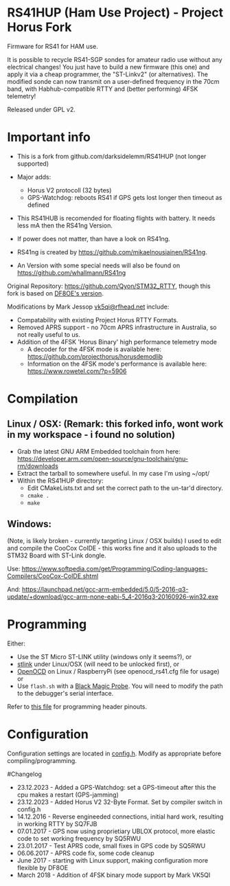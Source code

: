 # RS41HUP (Ham Use Project) - Project Horus Fork
Firmware for RS41 for HAM use.

It is possible to recycle RS41-SGP sondes for amateur radio use without any electrical changes! You just have to build a new firmware (this one) and apply it via a cheap programmer, the "ST-Linkv2" (or alternatives). The modified sonde can now transmit on a user-defined frequency in the 70cm band, with Habhub-compatible RTTY and (better performing) 4FSK telemetry!

Released under GPL v2.

# Important info
* This is a fork from  github.com/darksidelemm/RS41HUP  (not longer supported)
* Major adds:
  * Horus V2 protocoll (32 bytes) 
  * GPS-Watchdog: reboots RS41 if GPS gets lost longer then timeout as defined

* This RS41HUB is recomended for floating flights with battery. It needs less mA then the RS41ng Version. 
* If power does not matter, than have a look on RS41ng.
* RS41ng is created by https://github.com/mikaelnousiainen/RS41ng.
* An Version with some special needs will also be found on https://github.com/whallmann/RS41ng


Original Repository: https://github.com/Qyon/STM32_RTTY, though this fork is based on [DF8OE's version](https://github.com/df8oe/RS41HUP).

Modifications by Mark Jessop <vk5qi@rfhead.net> include:
* Compatability with existing Project Horus RTTY Formats.
* Removed APRS support - no 70cm APRS infrastructure in Australia, so not really useful to us.
* Addition of the 4FSK 'Horus Binary' high performance telemetry mode
  * A decoder for the 4FSK mode is available here: https://github.com/projecthorus/horusdemodlib
  * Information on the 4FSK mode's performance is available here: https://www.rowetel.com/?p=5906


# Compilation
## Linux / OSX:  (Remark: this forked info, wont work in my workspace - i found no solution)
* Grab the latest GNU ARM Embedded toolchain from here: https://developer.arm.com/open-source/gnu-toolchain/gnu-rm/downloads
* Extract the tarball to somewhere useful. In my case I'm using ~/opt/
* Within the RS41HUP directory:
  * Edit CMakeLists.txt and set the correct path to the un-tar'd directory.
  * `cmake .`
  * `make`


## Windows:
(Note, is likely broken - currently targeting Linux / OSX builds)
I used to edit and compile the CooCox CoIDE - this works fine and it also uploads to the STM32 Board with ST-Link dongle.

Use:
https://www.softpedia.com/get/Programming/Coding-languages-Compilers/CooCox-CoIDE.shtml

And:
https://launchpad.net/gcc-arm-embedded/5.0/5-2016-q3-update/+download/gcc-arm-none-eabi-5_4-2016q3-20160926-win32.exe

# Programming
Either:
* Use the ST Micro ST-LINK utility (windows only it seems?), or
* [stlink](https://github.com/texane/stlink) under Linux/OSX (will need to be unlocked first), or
* [OpenOCD](http://openocd.org) on Linux / RaspberryPi (see openocd_rs41.cfg file for usage) or
* Use `flash.sh` with a [Black Magic Probe](https://1bitsquared.com/products/black-magic-probe). You will need to modify the path to the debugger's serial interface.

Refer to [this file](./docs/programming_header.md) for programming header pinouts.

# Configuration
Configuration settings are located in [config.h](./config.h). Modify as appropriate before compiling/programming.

#Changelog
 * 23.12.2023 - Added a GPS-Watchdog: set a GPS-timeout after this the cpu makes a restart (GPS-jamming)
 * 23.12.2023 - Added Horus V2 32-Byte Format. Set by compiler switch in config.h
 * 14.12.2016 - Reverse engineeded connections, initial hard work, resulting in working RTTY by SQ7FJB
 * 07.01.2017 - GPS now using proprietiary UBLOX protocol, more elastic code to set working frequency by SQ5RWU
 * 23.01.2017 - Test APRS code, small fixes in GPS code by SQ5RWU
 * 06.06.2017 - APRS code fix, some code cleanup
 * June 2017 - starting with Linux support, making configuration more flexible by DF8OE
 * March 2018 - Addition of 4FSK binary mode support by Mark VK5QI



